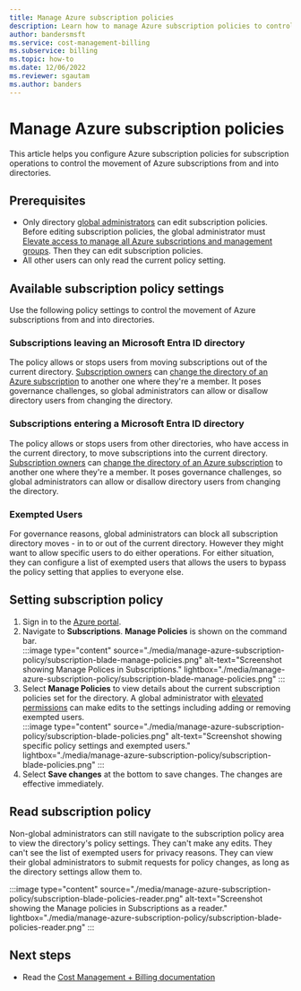 ```yaml
---
title: Manage Azure subscription policies
description: Learn how to manage Azure subscription policies to control the movement of Azure subscriptions from and into directories.
author: bandersmsft
ms.service: cost-management-billing
ms.subservice: billing
ms.topic: how-to
ms.date: 12/06/2022
ms.reviewer: sgautam
ms.author: banders
---
```


# Manage Azure subscription policies

This article helps you configure Azure subscription policies for subscription operations to control the movement of Azure subscriptions from and into directories.

## Prerequisites

- Only directory [global administrators](../../active-directory/roles/permissions-reference.md#global-administrator) can edit subscription policies. Before editing subscription policies, the global administrator must [Elevate access to manage all Azure subscriptions and management groups](../../role-based-access-control/elevate-access-global-admin.md). Then they can edit subscription policies.
- All other users can only read the current policy setting.

## Available subscription policy settings

Use the following policy settings to control the movement of Azure subscriptions from and into directories.

### Subscriptions leaving an Microsoft Entra ID directory

The policy allows or stops users from moving subscriptions out of the current directory. [Subscription owners](../../role-based-access-control/built-in-roles.md#owner) can [change the directory of an Azure subscription](../../active-directory/fundamentals/active-directory-how-subscriptions-associated-directory.md) to another one where they're a member. It poses governance challenges, so global administrators can allow or disallow directory users from changing the directory.

### Subscriptions entering a Microsoft Entra ID directory

The policy allows or stops users from other directories, who have access in the current directory, to move subscriptions into the current directory. [Subscription owners](../../role-based-access-control/built-in-roles.md#owner) can [change the directory of an Azure subscription](../../active-directory/fundamentals/active-directory-how-subscriptions-associated-directory.md) to another one where they're a member. It poses governance challenges, so global administrators can allow or disallow directory users from changing the directory.

### Exempted Users

For governance reasons, global administrators can block all subscription directory moves - in to or out of the current directory. However they might want to allow specific users to do either operations. For either situation, they can configure a list of exempted users that allows the users to bypass the policy setting that applies to everyone else.

## Setting subscription policy

1. Sign in to the [Azure portal](https://portal.azure.com/).
1. Navigate to **Subscriptions**. **Manage Policies** is shown on the command bar.  
    :::image type="content" source="./media/manage-azure-subscription-policy/subscription-blade-manage-policies.png" alt-text="Screenshot showing Manage Polices in Subscriptions." lightbox="./media/manage-azure-subscription-policy/subscription-blade-manage-policies.png" :::
1. Select **Manage Policies** to view details about the current subscription policies set for the directory. A global administrator with [elevated permissions](../../role-based-access-control/elevate-access-global-admin.md) can make edits to the settings including adding or removing exempted users.  
    :::image type="content" source="./media/manage-azure-subscription-policy/subscription-blade-policies.png" alt-text="Screenshot showing specific policy settings and exempted users." lightbox="./media/manage-azure-subscription-policy/subscription-blade-policies.png" :::
1. Select **Save changes** at the bottom to save changes. The changes are effective immediately.

## Read subscription policy

Non-global administrators can still navigate to the subscription policy area to view the directory's policy settings. They can't make any edits. They can't see the list of exempted users for privacy reasons. They can view their global administrators to submit requests for policy changes, as long as the directory settings allow them to.

:::image type="content" source="./media/manage-azure-subscription-policy/subscription-blade-policies-reader.png" alt-text="Screenshot showing the Manage policies in Subscriptions as a reader." lightbox="./media/manage-azure-subscription-policy/subscription-blade-policies-reader.png" :::

## Next steps

- Read the [Cost Management + Billing documentation](../index.yml)
